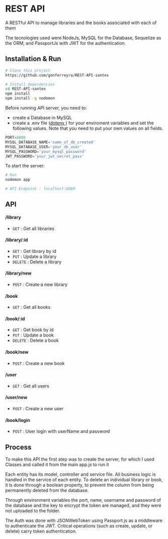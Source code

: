# REST API

A RESTful API to manage libraries and the books associated with each of them

The tecnologies used were NodeJs, MySQL for the Database, Sequelize as the ORM, and PassportJs with JWT for the authentication.

## Installation & Run

```bash
# Clone this project
https://github.com/gonferreyra/REST-API-santex
```

```bash
# Install dependencies
cd REST-API-santex
npm install
npm install -g nodemon
```

Before running API server, you need to:

- create a Database in MySQL
- create a .env file ([dotenv
  ](https://www.npmjs.com/package/dotenv)) for your enviroment variables and set the following values. Note that you need to put your own values on all fields.

```go
PORT=8080
MYSQL_DATABASE_NAME='name_of_db_created'
MYSQL_DATABASE_USER='your_db_user'
MYSQL_PASSWORD='your_mysql_password'
JWT_PASSWORD='your_jwt_secret_pass'
```

To start the server:

```bash
# Run
nodemon app

# API Endpoint : localhost:8080
```

## API

#### /library

- `GET` : Get all libraries

#### /library/:id

- `GET` : Get library by id
- `PUT` : Update a library
- `DELETE` : Delete a library

#### /library/new

- `POST` : Create a new library

#### /book

- `GET` : Get all books

#### /book/:id

- `GET` : Get book by id
- `PUT` : Update a book
- `DELETE` : Delete a book

#### /book/new

- `POST` : Create a new book

#### /user

- `GET` : Get all users

#### /user/new

- `POST` : Create a new user

#### /book/login

- `POST` : User login with userName and password

## Process

To make this API the first step was to create the server, for which I used Classes and called it from the main app.js to run it

Each entity has its model, controller and service file. All business logic is handled in the service of each entity. To delete an individual library or book, it is done through a boolean property, to prevent the column from being permanently deleted from the database.

Through environment variables the port, name, username and password of the database and the key to encrypt the token are managed, and they were not uploaded to the folder.

The Auth was done with JSONWebToken using Passport.js as a middleware to authenticate the JWT. Critical operations (such as create, update, or delete) carry token authentication.
